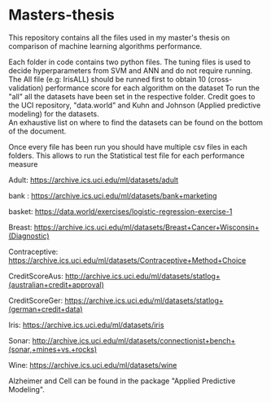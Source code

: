 # Masters-thesis
This repository contains all the files used in my master's thesis on comparison of machine learning algorithms performance.

Each folder in code contains two python files. The tuning files is used to decide hyperparameters from SVM and ANN and do not require running.
The All file (e.g: IrisALL) should be runned first to obtain 10 (cross-validation) performance score for each algorithm on the dataset
To run the "all" all the datasets have been set in the respective folder. Credit goes to the UCI repository, "data.world" and Kuhn and Johnson (Applied predictive modeling) for the datasets.  
An exhaustive list on where to find the datasets can be found on the bottom of the document.

Once every file has been run you should have multiple csv files in each folders. This allows to run the Statistical test file for each performance measure

Adult:
https://archive.ics.uci.edu/ml/datasets/adult

bank :
https://archive.ics.uci.edu/ml/datasets/bank+marketing

basket:
https://data.world/exercises/logistic-regression-exercise-1

Breast:
https://archive.ics.uci.edu/ml/datasets/Breast+Cancer+Wisconsin+(Diagnostic)

Contraceptive:
https://archive.ics.uci.edu/ml/datasets/Contraceptive+Method+Choice

CreditScoreAus:
http://archive.ics.uci.edu/ml/datasets/statlog+(australian+credit+approval)

CreditScoreGer:
https://archive.ics.uci.edu/ml/datasets/statlog+(german+credit+data)

Iris:
https://archive.ics.uci.edu/ml/datasets/iris

Sonar:
http://archive.ics.uci.edu/ml/datasets/connectionist+bench+(sonar,+mines+vs.+rocks)

Wine:
https://archive.ics.uci.edu/ml/datasets/wine

Alzheimer and Cell can be found in the package "Applied Predictive Modeling".
